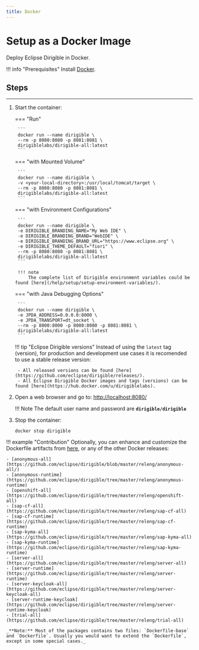 ```yaml
---
title: Docker
---
```


Setup as a Docker Image
===


Deploy Eclipse Dirigible in Docker.
    
!!! info "Prerequisites"
    Install [Docker](https://docs.docker.com/engine/installation/).


## Steps
---
      
1. Start the container:

    === "Run"

        ```
        docker run --name dirigible \
        --rm -p 8080:8080 -p 8081:8081 \
        dirigiblelabs/dirigible-all:latest
        ```

    === "with Mounted Volume"

        ```
        docker run --name dirigible \
        -v <your-local-directory>:/usr/local/tomcat/target \
        --rm -p 8080:8080 -p 8081:8081 \
        dirigiblelabs/dirigible-all:latest
        ```

    === "with Environment Configurations"

        ```
        docker run --name dirigible \
        -e DIRIGIBLE_BRANDING_NAME="My Web IDE" \
        -e DIRIGIBLE_BRANDING_BRAND="WebIDE" \
        -e DIRIGIBLE_BRANDING_BRAND_URL="https://www.eclipse.org" \
        -e DIRIGIBLE_THEME_DEFAULT="fiori" \
        --rm -p 8080:8080 -p 8081:8081 \
        dirigiblelabs/dirigible-all:latest
        ```

        !!! note
            The complete list of Dirigible environment variables could be found [here](/help/setup/setup-environment-variables/).

    === "with Java Debugging Options"

        ```
        docker run --name dirigible \
        -e JPDA_ADDRESS=0.0.0.0:8000 \
        -e JPDA_TRANSPORT=dt_socket \
        --rm -p 8000:8000 -p 8080:8080 -p 8081:8081 \
        dirigiblelabs/dirigible-all:latest
        ```

    !!! tip "Eclipse Dirigible versions"
        Instead of using the `latest` tag (version), for production and development use cases it is recomended to use a stable release version:
        
        - All released versions can be found [here](https://github.com/eclipse/dirigible/releases/).
        - All Eclipse Dirigible Docker images and tags (versions) can be found [here](https://hub.docker.com/u/dirigiblelabs).


1. Open a web browser and go to: [http://localhost:8080/](http://localhost:8080/)

    !!! Note
        The default user name and password are **`dirigible/dirigible`**

1. Stop the container:

    ```
    docker stop dirigible
    ```

!!! example "Contribution"
    Optionally, you can enhance and customize the Dockerfile artifacts from [here](https://github.com/eclipse/dirigible/blob/master/releng/Dockerfile-tomcat), or any of the other Docker releases:

    - [anonymous-all](https://github.com/eclipse/dirigible/blob/master/releng/anonymous-all/)
    - [anonymous-runtime](https://github.com/eclipse/dirigible/tree/master/releng/anonymous-runtime)
    - [openshift-all](https://github.com/eclipse/dirigible/tree/master/releng/openshift-all)
    - [sap-cf-all](https://github.com/eclipse/dirigible/tree/master/releng/sap-cf-all)
    - [sap-cf-runtime](https://github.com/eclipse/dirigible/tree/master/releng/sap-cf-runtime)
    - [sap-kyma-all](https://github.com/eclipse/dirigible/tree/master/releng/sap-kyma-all)
    - [sap-kyma-runtime](https://github.com/eclipse/dirigible/tree/master/releng/sap-kyma-runtime)
    - [server-all](https://github.com/eclipse/dirigible/tree/master/releng/server-all)
    - [server-runtime](https://github.com/eclipse/dirigible/tree/master/releng/server-runtime)
    - [server-keycloak-all](https://github.com/eclipse/dirigible/tree/master/releng/server-keycloak-all)
    - [server-runtime-keycloak](https://github.com/eclipse/dirigible/tree/master/releng/server-runtime-keycloak)
    - [trial-all](https://github.com/eclipse/dirigible/tree/master/releng/trial-all)

    _**Note:** Most of the packages contains two files: `Dockerfile-base` and `Dockerfile`. Usually you would want to extend the `Dockerfile`, except in some special cases._
